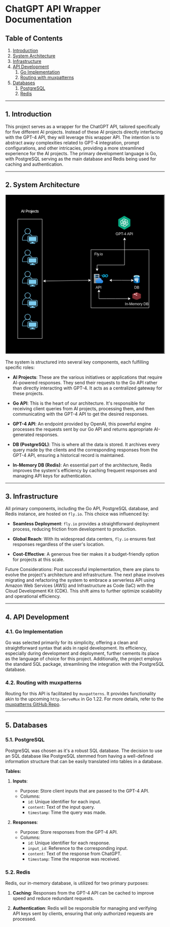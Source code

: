 # **ChatGPT API Wrapper Documentation**

## **Table of Contents**

1. [Introduction](#1-introduction)
2. [System Architecture](#2-system-architecture)
3. [Infrastructure](#3-infrastructure)
4. [API Development](#4-api-development)
    1. [Go Implementation](#41-go-implementation)
    2. [Routing with muxpatterns](#42-routing-with-muxpatterns)
5. [Databases](#5-databases)
    1. [PostgreSQL](#51-postgresql)
    2. [Redis](#52-redis)

---

## **1. Introduction**

This project serves as a wrapper for the ChatGPT API, tailored specifically for five different AI projects. Instead of these AI projects directly interfacing with the GPT-4 API, they will leverage this wrapper API. The intention is to abstract away complexities related to GPT-4 integration, prompt configurations, and other intricacies, providing a more streamlined experience for the AI projects. The primary development language is Go, with PostgreSQL serving as the main database and Redis being used for caching and authentication.


---

## **2. System Architecture**

![Diagram](./ChatGPT-Wrapper.drawio.png)

The system is structured into several key components, each fulfilling specific roles:

- **AI Projects**: These are the various initiatives or applications that require AI-powered responses. They send their requests to the Go API rather than directly interacting with GPT-4. It acts as a centralized gateway for these projects.

- **Go API**: This is the heart of our architecture. It's responsible for receiving client queries from AI projects, processing them, and then communicating with the GPT-4 API to get the desired responses.

- **GPT-4 API**: An endpoint provided by OpenAI, this powerful engine processes the requests sent by our Go API and returns appropriate AI-generated responses.

- **DB (PostgreSQL)**: This is where all the data is stored. It archives every query made by the clients and the corresponding responses from the GPT-4 API, ensuring a historical record is maintained.

- **In-Memory DB (Redis)**: An essential part of the architecture, Redis improves the system's efficiency by caching frequent responses and managing API keys for authentication.


---

## **3. Infrastructure**

All primary components, including the Go API, PostgreSQL database, and Redis instance, are hosted on `fly.io`. This choice was influenced by:

- **Seamless Deployment**: `fly.io` provides a straightforward deployment process, reducing friction from development to production.

- **Global Reach**: With its widespread data centers, `fly.io` ensures fast responses regardless of the user's location.

- **Cost-Effective**: A generous free tier makes it a budget-friendly option for projects at this scale.

Future Considerations:
Post successful implementation, there are plans to evolve the project's architecture and infrastructure. The next phase involves migrating and refactoring the system to embrace a serverless API using Amazon Web Services (AWS) and Infrastructure as Code (IaC) with the Cloud Development Kit (CDK). This shift aims to further optimize scalability and operational efficiency.

---

## **4. API Development**

### **4.1. Go Implementation**

Go was selected primarily for its simplicity, offering a clean and straightforward syntax that aids in rapid development. Its efficiency, especially during development and deployment, further cements its place as the language of choice for this project. Additionally, the project employs the standard SQL package, streamlining the integration with the PostgreSQL database.


### **4.2. Routing with muxpatterns**

Routing for this API is facilitated by `muxpatterns`. It provides functionality akin to the upcoming `http.ServeMux` in Go 1.22. For more details, refer to the [muxpatterns GitHub Repo](https://github.com/jba/muxpatterns).

---

## **5. Databases**

### **5.1. PostgreSQL**

PostgreSQL was chosen as it's a robust SQL database. The decision to use an SQL database like PostgreSQL stemmed from having a well-defined information structure that can be easily translated into tables in a database.

**Tables:**

1. **Inputs**:
   - Purpose: Store client inputs that are passed to the GPT-4 API.
   - Columns:
     - `id`: Unique identifier for each input.
     - `content`: Text of the input query.
     - `timestamp`: Time the query was made.

2. **Responses**:
   - Purpose: Store responses from the GPT-4 API.
   - Columns:
     - `id`: Unique identifier for each response.
     - `input_id`: Reference to the corresponding input.
     - `content`: Text of the response from ChatGPT.
     - `timestamp`: Time the response was received.

### **5.2. Redis**

Redis, our in-memory database, is utilized for two primary purposes:

1. **Caching**: Responses from the GPT-4 API can be cached to improve speed and reduce redundant requests.

2. **Authentication**: Redis will be responsible for managing and verifying API keys sent by clients, ensuring that only authorized requests are processed.
